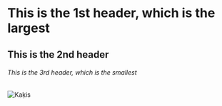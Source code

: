 # This is the 1st header, which is the largest

## This is the 2nd header

###### This is the 3rd header, which is the smallest

![Kaķis](https://github.com/user-attachments/assets/8cb8c647-45fb-4023-8934-979b69999ea4)
